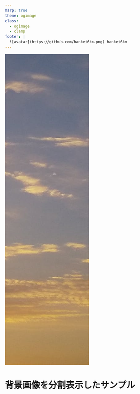 ```yaml
---
marp: true
theme: ogimage
class:
  - ogimage
  - clamp
footer: |
  ![avatar](https://github.com/hankei6km.png) hankei6km
---
```


![bg left:25%](https://github.com/hankei6km/test-marp-ogimage/raw/main/md/assets/bg_image02.png)

# 背景画像を**分割表示**したサンプル
